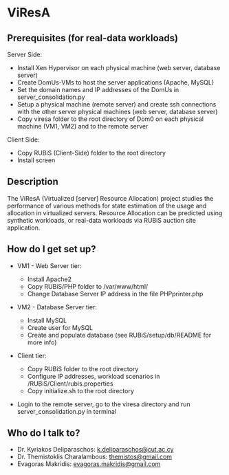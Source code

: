 # ViResA #

## Prerequisites (for real-data workloads) ##
Server Side:
- Install Xen Hypervisor on each physical machine (web server, database server)
- Create DomUs-VMs to host the server applications (Apache, MySQL)
- Set the domain names and IP addresses of the DomUs in server_consolidation.py
- Setup a physical machine (remote server) and create ssh connections with the other server physical machines (web server, database server)
- Copy viresa folder to the root directory of Dom0 on each physical machine (VM1, VM2) and to the remote server

Client Side:
- Copy  RUBiS (Client-Side) folder to the root directory
- Install screen

## Description ##
The ViResA (Virtualized [server] Resource Allocation) project studies the performance of various methods for state estimation of the usage and allocation in virtualized servers. Resource Allocation can be predicted using synthetic workloads, or real-data workloads via RUBiS auction site application.

## How do I get set up? ##
- VM1 - Web Server tier:
  - Install Apache2
  - Copy RUBiS/PHP folder to /var/www/html/
  - Change Database Server IP address in the file PHPprinter.php

- VM2 - Database Server tier:
  - Install MySQL
  - Create user for MySQL
  - Create and populate database (see RUBiS/setup/db/README for more info)

- Client tier:
  - Copy RUBiS folder to the root directory
  - Configure IP addresses, workload scenarios in /RUBiS/Client/rubis.properties
  - Copy initialize.sh to the root directory

- Login to the remote server, go to the viresa directory and run server_consolidation.py in terminal

## Who do I talk to? ##
* Dr. Kyriakos Deliparaschos: k.deliparaschos@cut.ac.cy
* Dr. Themistoklis Charalambous: themistos@gmail.com
* Evagoras Makridis: evagoras.makridis@gmail.com
